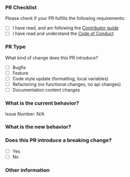 <!-- Please add an overview of the PR here -->


### PR Checklist
Please check if your PR fulfills the following requirements:

- [ ] I have read, and am following the [Contributor guide](https://github.com/gaphor/gaphas/blob/master/CONTRIBUTING.md)
- [ ] I have read and understand the [Code of Conduct](https://github.com/gaphor/gaphas/blob/master/CODE_OF_CONDUCT.md)

### PR Type
What kind of change does this PR introduce?

<!-- Please check the one that applies to this PR using "x". -->
- [ ] Bugfix
- [ ] Feature
- [ ] Code style update (formatting, local variables)
- [ ] Refactoring (no functional changes, no api changes)
- [ ] Documentation content changes

### What is the current behavior?
<!-- Please describe the current behavior that you are modifying, or link to a relevant issue. -->

Issue Number: N/A

### What is the new behavior?

### Does this PR introduce a breaking change?
- [ ] Yes
- [ ] No

<!-- If this PR contains a breaking change, please describe the impact and migration path for existing applications below. -->


### Other information
